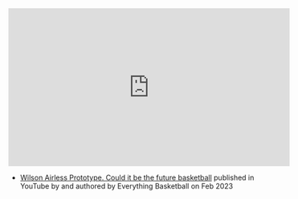 <iframe width="560" height="315" src="https://www.youtube.com/embed/eDSVlx_HaZg" title="YouTube video player" frameborder="0" allow="accelerometer; autoplay; clipboard-write; encrypted-media; gyroscope; picture-in-picture; web-share" allowfullscreen></iframe>

- [Wilson Airless Prototype. Could it be the future basketball](https://www.youtube.com/watch?v=eDSVlx_HaZg) published in YouTube by  and authored by Everything Basketball on Feb 2023

